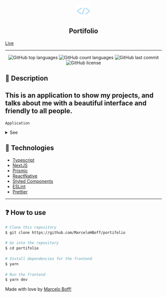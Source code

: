 <div align="center">
  <img src="./public/favicon.png">
  <h2>Portifolio</h2>
</div>

<a href="https://www.marceloboff.ga/">
  Live
</a>

---

<p align="center">
  <img alt="GitHub top languages" src="https://img.shields.io/github/languages/top/MarceloHBoff/portifolio.svg">

  <img alt="GitHub count languages" src="https://img.shields.io/github/languages/count/MarceloHBoff/portifolio.svg">

  <img alt="GitHub last commit" src="https://img.shields.io/github/last-commit/MarceloHBoff/portifolio.svg">

  <img alt="GitHub license" src="https://img.shields.io/github/license/MarceloHBoff/portifolio.svg">
</p>

<h2>📔 Description</h2>

## This is an application to show my projects, and talks about me with a beautiful interface and friendly to all people.

`Application`

<details>
  <summary>See</summary>

![Frontend](.github/assets/portifolio.gif)

</details>

<h2>🚀 Technologies</h2>

- [Typescript](https://www.typescriptlang.org/)
- [NextJS](https://nextjs.org/)
- [Prismic](https://prismic.io/)
- [ReactNative](https://reactnative.dev/)
- [Styled Components](https://styled-components.com/)
- [ESLint](https://eslint.org/)
- [Prettier](https://prettier.io/)

---

<h2>❓ How to use</h2>

```bash
# Clone this repository
$ git clone https://github.com/MarceloHBoff/portifolio

# Go into the repository
$ cd portifolio

# Install dependencies for the frontend
$ yarn

# Run the frontend
$ yarn dev
```

Made with love by [Marcelo Boff!](https://www.linkedin.com/in/marcelo-boff)
